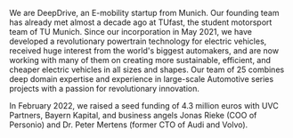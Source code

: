 We are DeepDrive, an E-mobility startup from Munich. Our founding team has already met almost a decade ago at TUfast, the student motorsport team of TU Munich. Since our incorporation in May 2021, we have developed a revolutionary powertrain technology for electric vehicles, received huge interest from the world's biggest automakers, and are now working with many of them on creating more sustainable, efficient, and cheaper electric vehicles in all sizes and shapes. Our team of 25 combines deep domain expertise and experience in large-scale Automotive series projects with a passion for revolutionary innovation.

In February 2022, we raised a seed funding of 4.3 million euros with UVC Partners, Bayern Kapital, and business angels Jonas Rieke (COO of Personio) and Dr. Peter Mertens (former CTO of Audi and Volvo).
